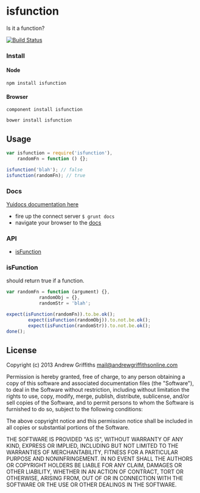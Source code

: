 # isfunction

Is it a function?

[![Build Status](https://secure.travis-ci.org/techjacker/isfunction.png)](http://travis-ci.org/techjacker/isfunction)

### Install

#### Node

```Shell
npm install isfunction
```

#### Browser

```Shell
component install isfunction
```

```Shell
bower install isfunction
```


## Usage

```JavaScript
var isfunction = require('isfunction'),
	randomFn = function () {};

isfunction('blah'); // false
isfunction(randomFn); // true
```


### Docs
[Yuidocs documentation here](docs/index.html)
- fire up the connect server ```$ grunt docs```
- navigate your browser to the [docs](http://localhost:9001)

### API
   - [isFunction](#isfunction)
<a name=""></a>
 
<a name="isfunction"></a>
### isFunction
should return true if a function.

```js
var randomFn = function (argument) {},
			randomObj = {},
			randomStr = 'blah';

expect(isFunction(randomFn)).to.be.ok();
		expect(isFunction(randomObj)).to.not.be.ok();
		expect(isFunction(randomStr)).to.not.be.ok();
done();
```

## License
Copyright (c) 2013 Andrew Griffiths <mail@andrewgriffithsonline.com>

Permission is hereby granted, free of charge, to any person obtaining
a copy of this software and associated documentation files (the
"Software"), to deal in the Software without restriction, including
without limitation the rights to use, copy, modify, merge, publish,
distribute, sublicense, and/or sell copies of the Software, and to
permit persons to whom the Software is furnished to do so, subject to
the following conditions:

The above copyright notice and this permission notice shall be
included in all copies or substantial portions of the Software.

THE SOFTWARE IS PROVIDED "AS IS", WITHOUT WARRANTY OF ANY KIND,
EXPRESS OR IMPLIED, INCLUDING BUT NOT LIMITED TO THE WARRANTIES OF
MERCHANTABILITY, FITNESS FOR A PARTICULAR PURPOSE AND
NONINFRINGEMENT. IN NO EVENT SHALL THE AUTHORS OR COPYRIGHT HOLDERS BE
LIABLE FOR ANY CLAIM, DAMAGES OR OTHER LIABILITY, WHETHER IN AN ACTION
OF CONTRACT, TORT OR OTHERWISE, ARISING FROM, OUT OF OR IN CONNECTION
WITH THE SOFTWARE OR THE USE OR OTHER DEALINGS IN THE SOFTWARE.